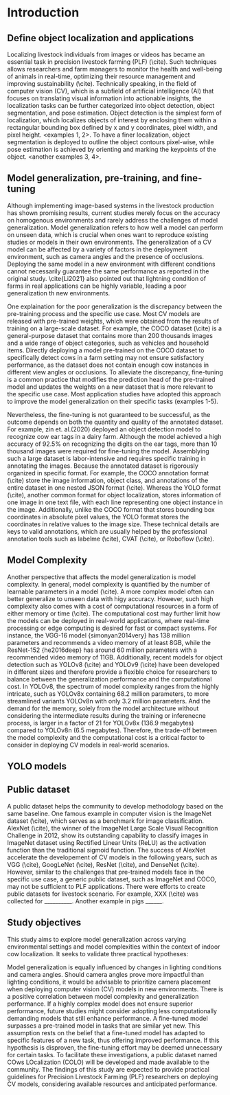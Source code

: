 # Introduction

## Define object localization and applications

Localizing livestock individuals from images or videos has became an essential task in precision livestock farming (PLF) (\cite). Such techniques allows researchers and farm managers to monitor the health and well-being of animals in real-time, optimizing their resource management and improving sustainability (\cite). Technically speaking, in the field of computer vision (CV), which is a subfield of artificial intelligence (AI) that focuses on translating visual information into actionable insights, the localization tasks can be further categorized into object detection, object segmentation, and pose estimation. Object detection is the simplest form of localization, which localizes objects of interest by enclosing them within a rectangular bounding box defined by x and y coordinates, pixel width, and pixel height. <examples 1, 2>. To have a finer localization, object segmentation is deployed to outline the object contours pixel-wise, while pose estimation is achieved by orienting and marking the keypoints of the object. <another examples 3, 4>.

## Model generalization, pre-training, and fine-tuning

Although implementing image-based systems in the livestock production has shown promising results, current studies merely focus on the accuracy on homogenous environments and rarely address the challenges of model generalization. Model generalization refers to how well a model can perform on unseen data, which is crucial when ones want to reproduce existing studies or models in their own environments. The generalization of a CV model can be affected by a variety of factors in the deployment environment, such as camera angles and the presence of occlusions. Deploying the same model in a new environment with different conditions cannot necessarily guarantee the same performance as reported in the original study. \cite{Li2021} also pointed out that lightning condition of farms in real applications can be highly variable, leading a poor generalization th new environments.

One explaination for the poor generalization is the discrepancy between the pre-training process and the specific use case. Most CV models are released with pre-trained weights, which were obtained from the results of training on a large-scale dataset. For example, the COCO dataset (\cite) is a general-purpose dataset that contains more than 200 thousands images and a wide range of object categories, such as vehicles and household items. Directly deploying a model pre-trained on the COCO dataset to specifically detect cows in a farm setting may not ensure satisfactory performance, as the dataset does not contain enough cow instances in different view angles or occlusions. To alleviate the discrepancy, fine-tuning is a common practice that modifies the prediction head of the pre-trained model and updates the weights on a new dataset that is more relevant to the specific use case. Most application studies have adopted this approach to improve the model generalization on their specific tasks (examples 1-5).

Nevertheless, the fine-tuning is not guaranteed to be successful, as the outcome depends on both the quantity and quality of the annotated dataset. For example, zin et. al.(2020) deployed an object detection model to recognize cow ear tags in a dairy farm. Although the model achieved a high accuracy of 92.5% on recognizing the digits on the ear tags, more than 10 thousand images were required for fine-tuning the model. Assemblying such a large dataset is labor-intensive and requires specific training in annotating the images. Because the annotated dataset is rigorously organized in specific format. For example, the COCO annotation format (\cite) store the image information, object class, and annotations of the entire dataset in one nested JSON format (\cite). Whereas the YOLO format (\cite), another common format for object localization, stores information of one image in one text file, with each line representing one object instance in the image. Additionally, unlike the COCO format that stores bounding box coordinates in absolute pixel values, the YOLO format stores the coordinates in relative values to the image size. These technical details are keys to valid annotations, which are usually helped by the professional annotation tools such as labelme (\cite), CVAT (\cite), or Roboflow (\cite).

## Model Complexity

Another perspective that affects the model generalization is model complexity. In general, model complexity is quantified by the number of learnable parameters in a model (\cite). A more complex model often can better generalize to unseen data with higy accuracy. However, such high complexity also comes with a cost of computational resources in a form of either memory or time (\cite). The computational cost may further limit how the models can be deployed in real-world applications, where real-time processing or edge computing is desired for fast or compact systems. For instance, the VGG-16 model {simonyan2014very} has 138 million parameters and recommends a video memory of at least 8GB, while the ResNet-152 {he2016deep} has around 60 million parameters with a recommended video memory of 11GB. Additionally, recent models for object detection such as YOLOv8 (\cite) and YOLOv9 (\cite) have been developed in different sizes and therefore provide a flexible choice for researchers to balance between the generalization performance and the computational cost. In YOLOv8, the spectrum of model complexity ranges from the highly intricate, such as YOLOv8x containing 68.2 million parameters, to more streamlined variants YOLOv8n with only 3.2 million parameters. And the demand for the memory, solely from the model architecture without considering the intermediate results during the training or inferenecne process, is larger in a factor of 21 for YOLOv8x (136.9 megabytes) compared to YOLOv8n (6.5 megabytes). Therefore, the trade-off between the model complexity and the computational cost is a critical factor to consider in deploying CV models in real-world scenarios.

## YOLO models

## Public dataset

A public dataset helps the community to develop methodology based on the same baseline. One famous example in computer vision is the ImageNet dataset (\cite), which serves as a benchmark for image classification. AlexNet (\cite), the winner of the ImageNet Large Scale Visual Recognition Challenge in 2012, show its outstanding capability to classify images in ImageNet dataset using Rectified Linear Units (ReLU) as the activation function than the traditional sigmoid function. The success of AlexNet accelerate the developement of CV models in the following years, such as VGG (\cite), GoogLeNet (\cite), ResNet (\cite), and DenseNet (\cite). However, similar to the challenges that pre-trained models face in the specific use case, a generic public dataset, such as ImageNet and COCO, may not be sufficient to PLF applications. There  were efforts to create public datasets for livestock scenario. For example, XXX (\cite) was collected for __________. Another example in pigs ______.

## Study objectives

This study aims to explore model generalization across varying environmental settings and model complexities within the context of indoor cow localization. It seeks to validate three practical hypotheses:

Model generalization is equally influenced by changes in lighting conditions and camera angles. Should camera angles prove more impactful than lighting conditions, it would be advisable to prioritize camera placement when deploying computer vision (CV) models in new environments.
There is a positive correlation between model complexity and generalization performance. If a highly complex model does not ensure superior performance, future studies might consider adopting less computationally demanding models that still enhance performance.
A fine-tuned model surpasses a pre-trained model in tasks that are similar yet new. This assumption rests on the belief that a fine-tuned model has adapted to specific features of a new task, thus offering improved performance. If this hypothesis is disproven, the fine-tuning effort may be deemed unnecessary for certain tasks.
To facilitate these investigations, a public dataset named COws LOcalization (COLO) will be developed and made available to the community. The findings of this study are expected to provide practical guidelines for Precision Livestock Farming (PLF) researchers on deploying CV models, considering available resources and anticipated performance.
